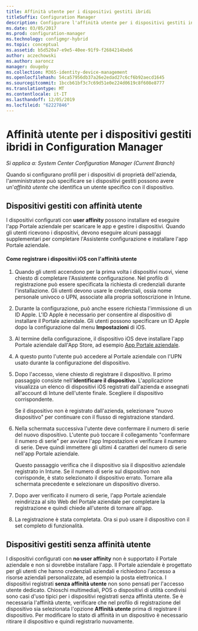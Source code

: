 ```yaml
---
title: Affinità utente per i dispositivi gestiti ibridi
titleSuffix: Configuration Manager
description: Configurare l'affinità utente per i dispositivi gestiti in Configuration Manager.
ms.date: 03/05/2017
ms.prod: configuration-manager
ms.technology: configmgr-hybrid
ms.topic: conceptual
ms.assetid: b5d520a7-e9e5-40ee-91f9-f2684214beb6
author: aczechowski
ms.author: aaroncz
manager: dougeby
ms.collection: M365-identity-device-management
ms.openlocfilehash: 54ca57956db37a26e2edad27c6cf6b92aecd1645
ms.sourcegitcommit: 1bccb61bf3c7c69d51e0e224d0619c8f608e8777
ms.translationtype: MT
ms.contentlocale: it-IT
ms.lasthandoff: 12/05/2019
ms.locfileid: "62227846"
---
```

# <a name="user-affinity-for-hybrid-managed-devices-in-configuration-manager"></a>Affinità utente per i dispositivi gestiti ibridi in Configuration Manager

*Si applica a: System Center Configuration Manager (Current Branch)*

Quando si configurano profili per i dispositivi di proprietà dell'azienda, l'amministratore può specificare se i dispositivi gestiti possono avere un'*affinità utente* che identifica un utente specifico con il dispositivo.  

##  <a name="BKMK_iOSCP"></a> Dispositivi gestiti con affinità utente  
 I dispositivi configurati con **user affinity** possono installare ed eseguire l'app Portale aziendale per scaricare le app e gestire i dispositivi. Quando gli utenti ricevono i dispositivi, devono eseguire alcuni passaggi supplementari per completare l'Assistente configurazione e installare l'app Portale aziendale.  

#### <a name="how-to-enroll-ios-devices-with-user-affinity"></a>Come registrare i dispositivi iOS con l'affinità utente  

1.  Quando gli utenti accendono per la prima volta i dispositivi nuovi, viene chiesto di completare l'Assistente configurazione. Nel profilo di registrazione può essere specificata la richiesta di credenziali durante l'installazione. Gli utenti devono usare le credenziali, ossia nome personale univoco o UPN, associate alla propria sottoscrizione in Intune.  

2.  Durante la configurazione, può anche essere richiesta l'immissione di un ID Apple. L'ID Apple è necessario per consentire al dispositivo di installare il Portale aziendale. Gli utenti possono specificare un ID Apple dopo la configurazione dal menu **Impostazioni** di iOS.  

3.  Al termine della configurazione, il dispositivo iOS deve installare l'app Portale aziendale dall'App Store, ad esempio [App Portale aziendale](https://itunes.apple.com/us/app/id719171358).  

4.  A questo punto l'utente può accedere al Portale aziendale con l'UPN usato durante la configurazione del dispositivo.  

5.  Dopo l'accesso, viene chiesto di registrare il dispositivo. Il primo passaggio consiste nell'**identificare il dispositivo**. L'applicazione visualizza un elenco di dispositivi iOS registrati dall'azienda e assegnati all'account di Intune dell'utente finale. Scegliere il dispositivo corrispondente.  

     Se il dispositivo non è registrato dall'azienda, selezionare "nuovo dispositivo" per continuare con il flusso di registrazione standard.  

6.  Nella schermata successiva l'utente deve confermare il numero di serie del nuovo dispositivo. L'utente può toccare il collegamento "confermare il numero di serie" per avviare l'app Impostazioni e verificare il numero di serie. Deve quindi immettere gli ultimi 4 caratteri del numero di serie nell'app Portale aziendale.  

     Questo passaggio verifica che il dispositivo sia il dispositivo aziendale registrato in Intune. Se il numero di serie sul dispositivo non corrisponde, è stato selezionato il dispositivo errato. Tornare alla schermata precedente e selezionare un dispositivo diverso.  

7.  Dopo aver verificato il numero di serie, l'app Portale aziendale reindirizza al sito Web del Portale aziendale per completare la registrazione e quindi chiede all'utente di tornare all'app.  

8.  La registrazione è stata completata. Ora si può usare il dispositivo con il set completo di funzionalità.  

##  <a name="BKMK_noUA"></a> Dispositivi gestiti senza affinità utente  
 I dispositivi configurati con **no user affinity** non è supportato il Portale aziendale e non si dovrebbe installare l'app. Il Portale aziendale è progettato per gli utenti che hanno credenziali aziendali e richiedono l'accesso a risorse aziendali personalizzate, ad esempio la posta elettronica. I dispositivi registrati **senza affinità utente** non sono pensati per l'accesso utente dedicato. Chioschi multimediali, POS o dispositivi di utilità condivisi sono casi d'uso tipici per i dispositivi registrati senza affinità utente. Se è necessaria l'affinità utente, verificare che nel profilo di registrazione del dispositivo sia selezionata l'opzione **Affinità utente** prima di registrare il dispositivo. Per modificare lo stato di affinità in un dispositivo è necessario ritirare il dispositivo e quindi registrarlo nuovamente.
